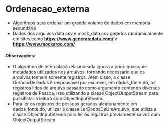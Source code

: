 # Ordenacao_externa
* Algoritmos para ordenar um grande volume de dados em memória secundária
* Dados dos arquivos data.csv e mock_data.csv gerados randomicamente em sites como __https://www.generatedata.com/__ e __https://www.mockaroo.com/__
#### Observações: 
* O algoritmo de Intercalação Balanceada ignora a priori quaisquer metadados utilizados nos arquivos, tornando necessário que os arquivos tenham somente registros. Além disso, a classe GeradorDeDados é responsável por escrever, em dados_fonte.db, os registros lidos do arquivo passado como argumento contendo diversos registros de Pessoa, isso utilizando a classe ObjectOutputStream para possiblitar a leitura com ObjectInputStream. 
* Para ler os registros de pessoas gerados aleatoriamente em dados_fonte.db, utilizar a classe LerDadosDeUmArquivo, que utiliza a classe ObjectInputStream para ler os registros previamente salvos com ObjectOutputStream.
